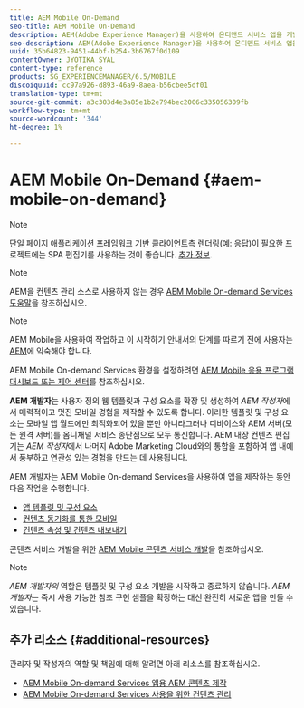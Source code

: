 ```yaml
---
title: AEM Mobile On-Demand
seo-title: AEM Mobile On-Demand
description: AEM(Adobe Experience Manager)을 사용하여 온디맨드 서비스 앱을 개발하는 시작점으로 이 페이지를 따르십시오. 이 페이지에서는 앱 개발자와 관련된 항목을 다룹니다.
seo-description: AEM(Adobe Experience Manager)을 사용하여 온디맨드 서비스 앱을 개발하는 시작점으로 이 페이지를 따르십시오. 이 페이지에서는 앱 개발자와 관련된 항목을 다룹니다.
uuid: 35b64823-9451-44bf-b254-3b6767f0d109
contentOwner: JYOTIKA SYAL
content-type: reference
products: SG_EXPERIENCEMANAGER/6.5/MOBILE
discoiquuid: cc97a926-d893-46a9-8aea-b56cbee5df01
translation-type: tm+mt
source-git-commit: a3c303d4e3a85e1b2e794bec2006c335056309fb
workflow-type: tm+mt
source-wordcount: '344'
ht-degree: 1%

---
```



# AEM Mobile On-Demand {#aem-mobile-on-demand}

>[!NOTE]
>
>단일 페이지 애플리케이션 프레임워크 기반 클라이언트측 렌더링(예: 응답)이 필요한 프로젝트에는 SPA 편집기를 사용하는 것이 좋습니다. [추가 정보](/help/sites-developing/spa-overview.md).

>[!NOTE]
>
>AEM을 컨텐츠 관리 소스로 사용하지 않는 경우 [AEM Mobile On-demand Services 도움말](https://helpx.adobe.com/digital-publishing-solution/topics.html)을 참조하십시오.

>[!NOTE]
>
>AEM Mobile을 사용하여 작업하고 이 시작하기 안내서의 단계를 따르기 전에 사용자는 [AEM](/help/sites-deploying/deploy.md)에 익숙해야 합니다.
>
>AEM Mobile On-demand Services 환경을 설정하려면 [AEM Mobile 응용 프로그램 대시보드 또는 제어 센터](/help/mobile/mobile-apps-ondemand-application-dashboard.md)를 참조하십시오.

**AEM 개발자**&#x200B;는 사용자 정의 웹 템플릿과 구성 요소를 확장 및 생성하여 *AEM 작성자*&#x200B;에서 매력적이고 멋진 모바일 경험을 제작할 수 있도록 합니다. 이러한 템플릿 및 구성 요소는 모바일 앱 월드에만 최적화되어 있을 뿐만 아니라그러나 디바이스와 AEM 서버(모든 원격 서버)를 옴니채널 서비스 종단점으로 모두 통신합니다. AEM 내장 컨텐츠 편집기는 *AEM 작성자*&#x200B;에서 나머지 Adobe Marketing Cloud와의 통합을 포함하여 앱 내에서 풍부하고 연관성 있는 경험을 만드는 데 사용됩니다.

AEM 개발자는 AEM Mobile On-demand Services을 사용하여 앱을 제작하는 동안 다음 작업을 수행합니다.

* [앱 템플릿 및 구성 요소](/help/mobile/app-templates-and-components1.md)
* [컨텐츠 동기화를 통한 모바일](/help/mobile/mobile-ondemand-contentsync.md)
* [컨텐츠 속성 및 컨텐츠 내보내기](/help/mobile/on-demand-content-properties-exporting.md)

콘텐츠 서비스 개발을 위한 [AEM Mobile 콘텐츠 서비스 개발](//help/mobile/developing-content-services.md)을 참조하십시오.

>[!NOTE]
>
>*AEM 개발자의* 역할은 템플릿 및 구성 요소 개발을 시작하고 종료하지 않습니다. *AEM 개발자*&#x200B;는 즉시 사용 가능한 참조 구현 샘플을 확장하는 대신 완전히 새로운 앱을 만들 수 있습니다.

## 추가 리소스 {#additional-resources}

관리자 및 작성자의 역할 및 책임에 대해 알려면 아래 리소스를 참조하십시오.

* [AEM Mobile On-demand Services 앱용 AEM 콘텐츠 제작](/help/mobile/mobile-apps-ondemand.md)
* [AEM Mobile On-demand Services 사용을 위한 컨텐츠 관리](/help/mobile/aem-mobile.md)

